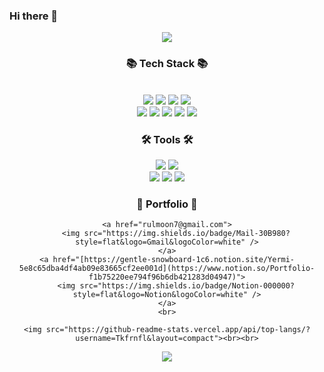 ### Hi there 👋
<div align=center>
<img src="https://capsule-render.vercel.app/api?type=wave&color=auto&height=300&section=header&text=문정현%20&fontSize=90" />
<div>
<div align=center>
	<h3>📚 Tech Stack 📚</h3>
</div>
<br>
<div align="center">
	<img src="https://img.shields.io/badge/Java-007396?style=flat&logo=Conda-Forge&logoColor=white" />
	<img src="https://img.shields.io/badge/Spring-6DB33F?style=flat&logo=Spring&logoColor=white" />
	<img src="https://img.shields.io/badge/JavaScript-F7DF1E?style=flat&logo=JavaScript&logoColor=white" />
<img src="https://img.shields.io/badge/python-3776ab?style=flat&logo=python&logoColor=white" />
	<br>
	<img src="https://img.shields.io/badge/postgresql-4169E1?style=flat&logo=postgresql&logoColor=white" />
<img src="https://img.shields.io/badge/react-61DAFB?style=flat&logo=React&logoColor=white" />
<img src="https://img.shields.io/badge/typescript-3178c6?style=flat&logo=TypeScript&logoColor=white" />
<img src="https://img.shields.io/badge/vue.js-4fc08d?style=flat&logo=vue.js&logoColor=white" />
<img src="https://img.shields.io/badge/kotlin-7f52ff?style=flat&logo=kotlin&logoColor=white" />
	
</div>

 <div align=center>
	<h3>🛠 Tools 🛠</h3>
</div>
<div align=center>
	<img src="https://img.shields.io/badge/IntelliJ%20IDEA-2C2255?style=flat&logo=IntelliJ IDEA&logoColor=white" />
	<img src="https://img.shields.io/badge/Visual%20Studio%20Code-007ACC?style=flat&logo=VisualStudioCode&logoColor=white" />
	<br>
	<img src="https://img.shields.io/badge/Android Studio-3ddc84?style=flat&logo=Android Studio&logoColor=white" />
	<img src="https://img.shields.io/badge/AWS-232F3E?style=flat&logo=AmazonAWS&logoColor=white" />
	<img src="https://img.shields.io/badge/GitHub-181717?style=flat&logo=GitHub&logoColor=white" />
</div>  
	 <div align=center>
	<h3>🎨 Portfolio 🎨</h3>
</div>
	<div align=center>

	<a href="rulmoon7@gmail.com">
		<img src="https://img.shields.io/badge/Mail-30B980?style=flat&logo=Gmail&logoColor=white" />
	</a>
	<a href="[https://gentle-snowboard-1c6.notion.site/Yermi-5e8c65dba4df4ab09e83665cf2ee001d](https://www.notion.so/Portfolio-f1b75220ee794f96b6db421283d04947)">
		<img src="https://img.shields.io/badge/Notion-000000?style=flat&logo=Notion&logoColor=white" />
	</a>
	<br>
</div>
	
 	<img src="https://github-readme-stats.vercel.app/api/top-langs/?username=Tkfrnfl&layout=compact"><br><br>
<img src="https://github-readme-stats.vercel.app/api?username=Tkfrnfl&show_icons=true">
<!--
**Tkfrnfl/Tkfrnfl** is a ✨ _special_ ✨ repository because its `README.md` (this file) appears on your GitHub profile.

Here are some ideas to get you started:

- 🔭 I’m currently working on ...
- 🌱 I’m currently learning ...
- 👯 I’m looking to collaborate on ...
- 🤔 I’m looking for help with ...
- 💬 Ask me about ...
- 📫 How to reach me: ...
- 😄 Pronouns: ...
- ⚡ Fun fact: ...
-->
